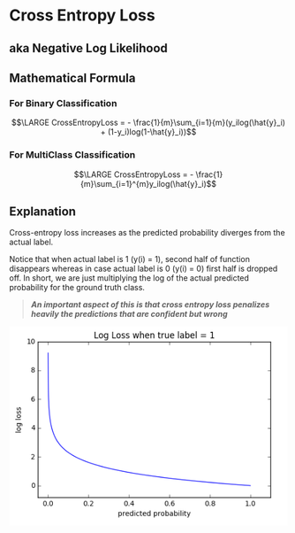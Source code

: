 # Cross Entropy Loss

## aka Negative Log Likelihood

## Mathematical Formula

### For Binary Classification

$$\LARGE CrossEntropyLoss = - \frac{1}{m}\sum_{i=1}{m}(y_ilog(\hat{y}_i) + (1-y_i)log(1-\hat{y}_i))$$

### For MultiClass Classification

$$\LARGE CrossEntropyLoss = - \frac{1}{m}\sum_{i=1}^{m}y_ilog(\hat{y}_i)$$

## Explanation

Cross-entropy loss increases as the predicted probability diverges from the actual label.

Notice that when actual label is 1 \(y\(i\) = 1\), second half of function disappears whereas in case actual label is 0 \(y\(i\) = 0\) first half is dropped off. In short, we are just multiplying the log of the actual predicted probability for the ground truth class.

> _**An important aspect of this is that cross entropy loss penalizes heavily the predictions that are confident but wrong**_

![](../../.gitbook/assets/cross_entropy.png)

